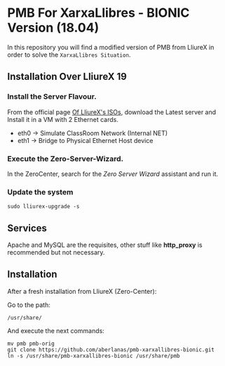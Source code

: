 # PMB For XarxaLlibres - BIONIC Version (18.04)

In this repository you will find a modified version of PMB from LliureX in order
to solve the `XarxaLlibres Situation`.

## Installation Over LliureX 19

### Install the Server Flavour.

From the official page [Of LliureX's ISOs](http://releases.lliurex.net/), download the Latest server and Install it in a VM with 2 Ethernet cards.

* eth0 -> Simulate ClassRoom Network (Internal NET)
* eth1 -> Bridge to Physical Ethernet Host device

### Execute the Zero-Server-Wizard.

In the ZeroCenter, search for the *Zero Server Wizard* assistant and run it.

### Update the system
	
```
sudo lliurex-upgrade -s
```

## Services

Apache and MySQL are the requisites, other stuff like **http_proxy** is recommended but not necessary.

## Installation

After a fresh installation from LliureX (Zero-Center):

Go to the path:

`/usr/share/`

And execute the next commands:

```
mv pmb pmb-orig 
git clone https://github.com/aberlanas/pmb-xarxallibres-bionic.git 
ln -s /usr/share/pmb-xarxallibres-bionic /usr/share/pmb
```


